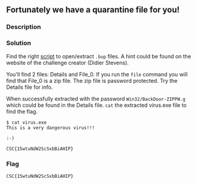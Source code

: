 ## Fortunately we have a quarantine file for you!

### Description
### Solution
Find the right [script](https://github.com/herrcore/punbup) to open/extract `.bup` files. A hint could be found on the website of the challenge creator (Didier Stevens).

You'll find 2 files: Details and File_0. If you run the `file` command you will find that File_0 is a zip file. The zip file is password protected. Try the Details file for info.

When successfully extracted with the password `Win32/BackDoor-ZIPPW.g` which could be found in the Details file. `cat` the extracted virus.exe file to find the flag.
``` 
$ cat virus.exe 
This is a very dangerous virus!!!
   
:-)
   
CSC{15wtuNdW2ScSxbBiAHIP}
```

### Flag
`CSC{15wtuNdW2ScSxbBiAHIP}`
